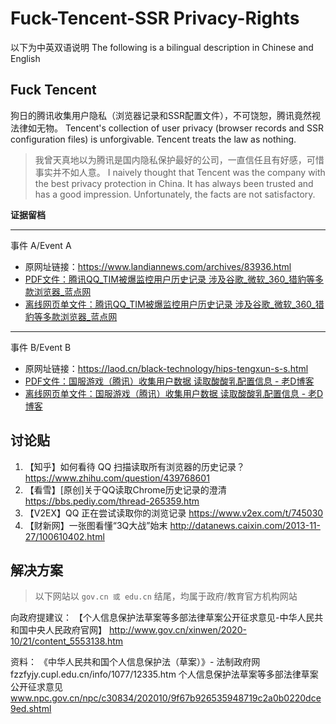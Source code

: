 # Fuck-Tencent-SSR  Privacy-Rights
以下为中英双语说明
The following is a bilingual description in Chinese and English

## Fuck Tencent 
狗日的腾讯收集用户隐私（浏览器记录和SSR配置文件），不可饶恕，腾讯竟然视法律如无物。
Tencent's collection of user privacy (browser records and SSR configuration files) is unforgivable. Tencent treats the law as nothing.

> 我曾天真地以为腾讯是国内隐私保护最好的公司，一直信任且有好感，可惜事实并不如人意。
> I naively thought that Tencent was the company with the best privacy protection in China. It has always been trusted and has a good impression. Unfortunately, the facts are not satisfactory.

**证据留档**

<hr/>
事件 A/Event A

 - 原网址链接：https://www.landiannews.com/archives/83936.html
 - [PDF文件：腾讯QQ_TIM被爆监控用户历史记录 涉及谷歌_微软_360_猎豹等多款浏览器_蓝点网](./腾讯QQ_TIM被爆监控用户历史记录%20涉及谷歌_微软_360_猎豹等多款浏览器_蓝点网.pdf)
 - [离线网页单文件：腾讯QQ_TIM被爆监控用户历史记录 涉及谷歌_微软_360_猎豹等多款浏览器_蓝点网](./腾讯QQ_TIM被爆监控用户历史记录%20涉及谷歌_微软_360_猎豹等多款浏览器_蓝点网.html)

<hr/>
事件 B/Event B

 - 原网址链接：https://laod.cn/black-technology/hips-tengxun-s-s.html
 - [PDF文件：国服游戏（腾讯）收集用户数据 读取酸酸乳配置信息 - 老D博客](./国服游戏（腾讯）收集用户数据%20读取酸酸乳配置信息%20-%20老D博客.pdf)
 - [离线网页单文件：国服游戏（腾讯）收集用户数据 读取酸酸乳配置信息 - 老D博客](./国服游戏（腾讯）收集用户数据%20读取酸酸乳配置信息%20-%20老D博客.html)


## 讨论贴
1. 【知乎】如何看待 QQ 扫描读取所有浏览器的历史记录？ https://www.zhihu.com/question/439768601
2. 【看雪】[原创]关于QQ读取Chrome历史记录的澄清 https://bbs.pediy.com/thread-265359.htm
3. 【V2EX】QQ 正在尝试读取你的浏览记录 https://www.v2ex.com/t/745030
4. 【财新网】一张图看懂“3Q大战”始末 http://datanews.caixin.com/2013-11-27/100610402.html

## 解决方案
> 以下网站以 `gov.cn 或 edu.cn` 结尾，均属于政府/教育官方机构网站

向政府提建议：
【个人信息保护法草案等多部法律草案公开征求意见-中华人民共和国中央人民政府官网】 http://www.gov.cn/xinwen/2020-10/21/content_5553138.htm

资料：
《中华人民共和国个人信息保护法（草案）》- 法制政府网  fzzfyjy.cupl.edu.cn/info/1077/12335.htm
个人信息保护法草案等多部法律草案公开征求意见 www.npc.gov.cn/npc/c30834/202010/9f67b926535948719c2a0b0220dce9ed.shtml

